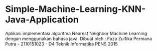 # Simple-Machine-Learning-KNN-Java-Application
Aplikasi implementasi algoritma Nearest Neighbor Machine Learning dengan menggunakan bahasa java. Dibuat oleh : Faza Zulfika Permana Putra - 2110151023 - D4 Teknik Informatika PENS 2015
